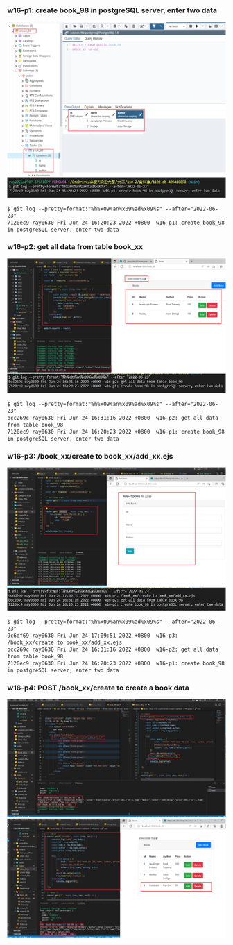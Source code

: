 ### w16-p1: create book_98 in postgreSQL server, enter two data

![](p1.png)
![](p1-log.JPG)
```
$ git log --pretty=format:"%h%x09%an%x09%ad%x09%s" --after="2022-06-23"
7120ec9 ray0630 Fri Jun 24 16:20:23 2022 +0800  w16-p1: create book_98 in postgreSQL server, enter two data
```
### w16-p2: get all data from table book_xx

![](p2.png)
![](p2-log.JPG)
```
$ git log --pretty=format:"%h%x09%an%x09%ad%x09%s" --after="2022-06-23"
bcc269c ray0630 Fri Jun 24 16:31:16 2022 +0800  w16-p2: get all data from table book_98
7120ec9 ray0630 Fri Jun 24 16:20:23 2022 +0800  w16-p1: create book_98 in postgreSQL server, enter two data
```

### w16-p3: /book_xx/create to book_xx/add_xx.ejs

![](p3.png)
![](p3-log.JPG)
```
$ git log --pretty=format:"%h%x09%an%x09%ad%x09%s" --after="2022-06-23"
9c6df69 ray0630 Fri Jun 24 17:09:51 2022 +0800  w16-p3: /book_xx/create to book_xx/add_xx.ejs
bcc269c ray0630 Fri Jun 24 16:31:16 2022 +0800  w16-p2: get all data from table book_98
7120ec9 ray0630 Fri Jun 24 16:20:23 2022 +0800  w16-p1: create book_98 in postgreSQL server, enter two data
```

### w16-p4: POST /book_xx/create to create a book data

![](p4-1.png)
![](p4-2.png)